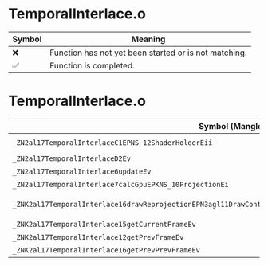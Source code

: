 # TemporalInterlace.o
| Symbol | Meaning 
| ------------- | ------------- 
| :x: | Function has not yet been started or is not matching. 
| :white_check_mark: | Function is completed. 


# TemporalInterlace.o
| Symbol (Mangled) | Symbol (Demangled) | Decompiled? |
| ------------- |  ------------- | ------------- |
| `_ZN2al17TemporalInterlaceC1EPNS_12ShaderHolderEii` | `al::TemporalInterlace::TemporalInterlace(al::ShaderHolder *,int,int)` | :x: |
| `_ZN2al17TemporalInterlaceD2Ev` | `al::TemporalInterlace::~TemporalInterlace()` | :x: |
| `_ZN2al17TemporalInterlace6updateEv` | `al::TemporalInterlace::update(void)` | :x: |
| `_ZN2al17TemporalInterlace7calcGpuEPKNS_10ProjectionEi` | `al::TemporalInterlace::calcGpu(al::Projection const*,int)` | :x: |
| `_ZNK2al17TemporalInterlace16drawReprojectionEPN3agl11DrawContextERKNS1_12RenderBufferEPKNS1_11TextureDataES9_` | `al::TemporalInterlace::drawReprojection(agl::DrawContext *,agl::RenderBuffer const&,agl::TextureData const*,agl::TextureData const*)const` | :x: |
| `_ZNK2al17TemporalInterlace15getCurrentFrameEv` | `al::TemporalInterlace::getCurrentFrame(void)const` | :x: |
| `_ZNK2al17TemporalInterlace12getPrevFrameEv` | `al::TemporalInterlace::getPrevFrame(void)const` | :x: |
| `_ZNK2al17TemporalInterlace16getPrevPrevFrameEv` | `al::TemporalInterlace::getPrevPrevFrame(void)const` | :x: |
